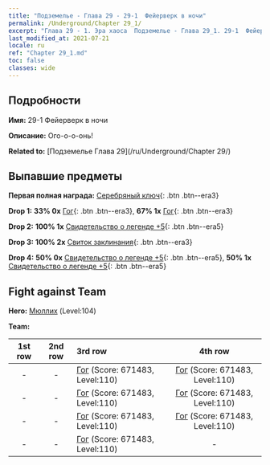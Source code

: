 ```yaml
---
title: "Подземелье - Глава 29 - 29-1  Фейерверк в ночи"
permalink: /Underground/Chapter 29_1/
excerpt: "Глава 29 - 1. Эра хаоса  Подземелье - Глава 29_1. 29-1  Фейерверк в ночи"
last_modified_at: 2021-07-21
locale: ru
ref: "Chapter 29_1.md"
toc: false
classes: wide
---
```


## Подробности

 **Имя:** 29-1  Фейерверк в ночи

 **Описание:**       Ого-о-о-онь!

 **Related to:** [Подземелье Глава 29](/ru/Underground/Chapter 29/)

## Выпавшие предметы

 **Первая полная награда:** [Серебряный ключ](/ItemsRU/con_693/){: .btn .btn--era3}

 **Drop 1:** **33% 0x** [Гог](/ItemsRU/unt_227/){: .btn .btn--era3}, **67% 1x** [Гог](/ItemsRU/unt_227/){: .btn .btn--era3}

 **Drop 2:** **100% 1x** [Свидетельство о легенде +5](/ItemsRU/mat_102/){: .btn .btn--era5}

 **Drop 3:** **100% 2x** [Свиток заклинания](/ItemsRU/con_694/){: .btn .btn--era3}

 **Drop 4:** **50% 0x** [Свидетельство о легенде +5](/ItemsRU/mat_102/){: .btn .btn--era5}, **50% 1x** [Свидетельство о легенде +5](/ItemsRU/mat_102/){: .btn .btn--era5}


## Fight against Team
 **Hero:** [Мюллих](/ru/heroes/Mullich/) (Level:104)

 **Team:**


  | 1st row | 2nd row | 3rd row | 4th row |
  |:----:|:----:|:----|:----:|
  | - | - | [Гог](/ru/units/Gog/) (Score: 671483, Level:110)  | [Гог](/ru/units/Gog/) (Score: 671483, Level:110)  |
  | - | - | [Гог](/ru/units/Gog/) (Score: 671483, Level:110)  | [Гог](/ru/units/Gog/) (Score: 671483, Level:110)  |
  | - | - | [Гог](/ru/units/Gog/) (Score: 671483, Level:110)  | [Гог](/ru/units/Gog/) (Score: 671483, Level:110)  |
  | - | - | [Гог](/ru/units/Gog/) (Score: 671483, Level:110)  | - |


